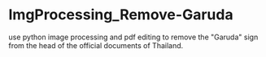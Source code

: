 # ImgProcessing_Remove-Garuda
use python image processing and pdf editing to remove the "Garuda" sign from the head of the official documents of Thailand.
